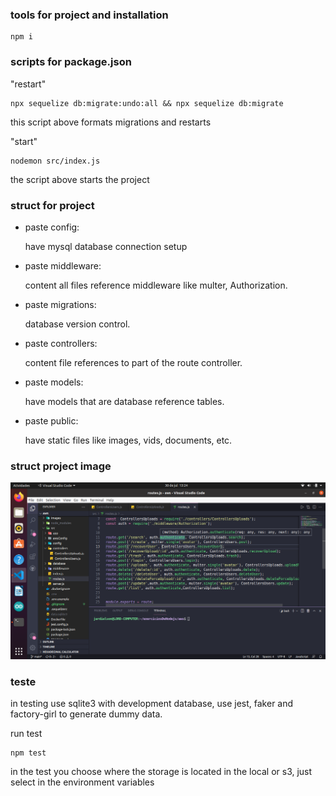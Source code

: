 ###   tools for project and installation
```
npm i
```

### scripts for package.json

<p>"restart" </p>

```
npx sequelize db:migrate:undo:all && npx sequelize db:migrate
```

<p> this script above formats migrations and restarts </p>

<p>"start"</p>

```
nodemon src/index.js
```

<p> the script above starts the project </p>

### struct for project

* paste config: 
   <p> have mysql database connection setup </p>

* paste middleware:
   <p> content all files reference middleware like multer, Authorization. </p>

* paste migrations:
   <p> database version control. </p>

* paste controllers: 
   <p> content file references to part of the route controller. </p>

* paste models:
   <p> have models that are database reference tables. </p>

* paste public:
   <p> have static files  like images, vids, documents, etc. </p>


### struct project image 

![alt text](https://github.com/Jardielson-s/aws/blob/main/images/stuct.png)


### teste

<p>
in testing use sqlite3 with development database, use jest, faker and factory-girl to generate dummy data.
</p>
<p>
run test
<p>

```
npm test
```

<p>
in the test you choose where the storage is located in the local or s3, just select in the environment variables
</p>
